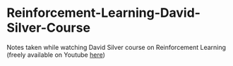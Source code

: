 # Reinforcement-Learning-David-Silver-Course
Notes taken while watching David Silver course on Reinforcement Learning (freely available on Youtube [here](https://www.youtube.com/watch?v=2pWv7GOvuf0&amp;list=PLqYmG7hTraZDM-OYHWgPebj2MfCFzFObQ))

